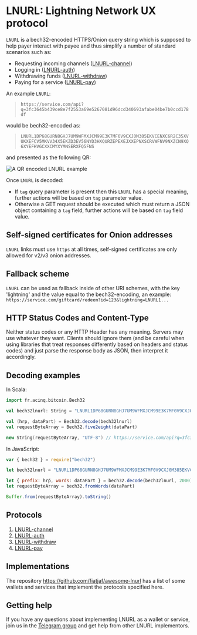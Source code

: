 # LNURL: Lightning Network UX protocol

`LNURL` is a bech32-encoded HTTPS/Onion query string which is supposed to help payer interact with payee and thus simplify a number of standard scenarios such as:

- Requesting incoming channels ([LNURL-channel](lnurl-channel.md))
- Logging in ([LNURL-auth](lnurl-auth.md))
- Withdrawing funds ([LNURL-withdraw](lnurl-withdraw.md))
- Paying for a service ([LNURL-pay](lnurl-pay.md))

An example `LNURL`:
> `https://service.com/api?q=3fc3645b439ce8e7f2553a69e5267081d96dcd340693afabe04be7b0ccd178df`

would be bech32-encoded as:
> `LNURL1DP68GURN8GHJ7UM9WFMXJCM99E3K7MF0V9CXJ0M385EKVCENXC6R2C35XVUKXEFCV5MKVV34X5EKZD3EV56NYD3HXQURZEPEXEJXXEPNXSCRVWFNV9NXZCN9XQ6XYEFHVGCXXCMYXYMNSERXFQ5FNS`

and presented as the following QR:

![A QR encoded LNURL example](https://i.imgur.com/HbB7U1K.png)

Once `LNURL` is decoded:
- If `tag` query parameter is present then this `LNURL` has a special meaning, further actions will be based on `tag` parameter value.
- Otherwise a GET request should be executed which must return a JSON object containing a `tag` field, further actions will be based on `tag` field value.

## Self-signed certificates for Onion addresses

`LNURL` links must use `https` at all times, self-signed certificates are only allowed for v2/v3 onion addresses.

## Fallback scheme

`LNURL` can be used as fallback inside of other URI schemes, with the key 'lightning' and the value equal to the bech32-encoding, an example: `https://service.com/giftcard/redeem?id=123&lightning=LNURL1...`

## HTTP Status Codes and Content-Type

Neither status codes or any HTTP Header has any meaning. Servers may use whatever they want. Clients should ignore them (and be careful when using libraries that treat responses differently based on headers and status codes) and just parse the response body as JSON, then interpret it accordingly.

## Decoding examples

In Scala:
```scala
import fr.acinq.bitcoin.Bech32

val bech32lnurl: String = "LNURL1DP68GURN8GHJ7UM9WFMXJCM99E3K7MF0V9CXJ0M385EKVCENXC6R2C35XVUKXEFCV5MKVV34X5EKZD3EV56NYD3HXQURZEPEXEJXXEPNXSCRVWFNV9NXZCN9XQ6XYEFHVGCXXCMYXYMNSERXFQ5FNS"

val (hrp, dataPart) = Bech32.decode(bech32lnurl)
val requestByteArray = Bech32.five2eight(dataPart)

new String(requestByteArray, "UTF-8") // https://service.com/api?q=3fc3645b439ce8e7f2553a69e5267081d96dcd340693afabe04be7b0ccd178df
```

In JavaScript:
```js
var { bech32 } = require("bech32")

let bech32lnurl = "LNURL1DP68GURN8GHJ7UM9WFMXJCM99E3K7MF0V9CXJ0M385EKVCENXC6R2C35XVUKXEFCV5MKVV34X5EKZD3EV56NYD3HXQURZEPEXEJXXEPNXSCRVWFNV9NXZCN9XQ6XYEFHVGCXXCMYXYMNSERXFQ5FNS"

let { prefix: hrṕ, words: dataPart } = bech32.decode(bech32lnurl, 2000)
let requestByteArray = bech32.fromWords(dataPart)

Buffer.from(requestByteArray).toString()
```

## Protocols

1. [LNURL-channel](lnurl-channel.md)
2. [LNURL-auth](lnurl-auth.md)
3. [LNURL-withdraw](lnurl-withdraw.md)
4. [LNURL-pay](lnurl-pay.md)

## Implementations

The repository https://github.com/fiatjaf/awesome-lnurl has a list of some wallets and services that implement the protocols specified here.

## Getting help

If you have any questions about implementing LNURL as a wallet or service, join us in the [Telegram group](https://t.me/lnurl) and get help from other LNURL implementors.
